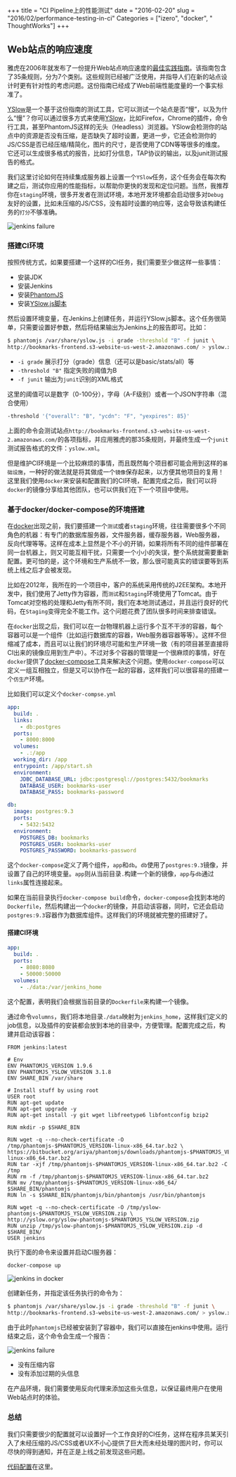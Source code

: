 +++
title = "CI Pipeline上的性能测试"
date = "2016-02-20"
slug = "2016/02/performance-testing-in-ci"
Categories = ["izero", "docker", " ThoughtWorks"]
+++
## Web站点的响应速度

雅虎在2006年就发布了一份提升Web站点响应速度的[最佳实践指南](https://developer.yahoo.com/performance/rules.html)。该指南包含了35条规则，分为7个类别。这些规则已经被广泛使用，并指导人们在新的站点设计时更有针对性的考虑问题。这份指南已经成了Web前端性能度量的一个事实标准了。

[YSlow](http://yslow.org/)是一个基于这份指南的测试工具，它可以测试一个站点是否“慢”，以及为什么“慢”？你可以通过很多方式来使用[YSlow](http://yslow.org/)，比如Firefox，Chrome的插件，命令行工具，甚至PhantomJS这样的无头（Headless）浏览器。YSlow会检测你的站点中的资源是否没有压缩，是否缺失了超时设置，更进一步，它还会检测你的JS/CSS是否已经压缩/精简化，图片的尺寸，是否使用了CDN等等很多的维度。它还可以生成很多格式的报告，比如打分信息，TAP协议的输出，以及junit测试报告的格式。

我们这里讨论如何在持续集成服务器上设置一个`YSlow`任务，这个任务会在每次构建之后，测试你应用的性能指标，以帮助你更快的发现和定位问题。当然，我推荐你在`staging`环境，很多开发者在测试环境，本地开发环境都会启动很多对`Debug`友好的设置，比如未压缩的JS/CSS，没有超时设置的响应等，这会导致该构建任务的`打分`不够准确。

![jenkins failure](/images/2016/02/jenkins-report-resized.png)

### 搭建CI环境

按照传统方式，如果要搭建一个这样的CI任务，我们需要至少做这样一些事情：

-  安装JDK
-  安装Jenkins
-  安装[PhantomJS](http://phantomjs.org/)
-  安装[YSlow.js脚本](http://yslow.org/phantomjs/)

然后设置环境变量，在Jenkins上创建任务，并运行YSlow.js脚本。这个任务很简单，只需要设置好参数，然后将结果输出为Jenkins上的报告即可。比如：

```sh
$ phantomjs /var/share/yslow.js -i grade -threshold "B" -f junit \
http://bookmarks-frontend.s3-website-us-west-2.amazonaws.com/ > yslow.xml
```

-  `-i grade` 展示打分（grade）信息（还可以是basic/stats/all）等
-  `-threshold "B"` 指定失败的阈值为B
-  `-f junit` 输出为`junit`识别的XML格式

这里的阈值可以是数字（0-100分），字母（A-F级别）或者一个JSON字符串（混合使用）

```sh
-threshold '{"overall": "B", "ycdn": "F", "yexpires": 85}'
```

上面的命令会测试站点`http://bookmarks-frontend.s3-website-us-west-2.amazonaws.com/`的各项指标，并应用雅虎的那35条规则，并最终生成一个`junit`测试报告格式的文件：`yslow.xml`。

但是维护CI环境是一个比较麻烦的事情，而且既然每个项目都可能会用到这样的`基础设施`，一种好的做法就是将其做成一个`镜像`保存起来，以方便其他项目的复用！这里我们使用`docker`来安装和配置我们的CI环境，配置完成之后，我们可以将`docker`的镜像分享给其他团队，也可以供我们在下一个项目中使用。

### 基于docker/docker-compose的环境搭建

在[docker](https://www.docker.com/)出现之前，我们要搭建一个`测试`或者`staging`环境，往往需要很多个不同角色的机器：有专门的数据库服务器，文件服务器，缓存服务器，Web服务器，反向代理等等。这样在成本上显然是个不小的开销，如果将所有不同的组件部署在同一台机器上，则又可能互相干扰，只需要一个小小的失误，整个系统就需要重新配置。更可怕的是，这个环境和生产系统不一致，那么很可能真实的错误要等到系统上线之后才会被发现。

比如在2012年，我所在的一个项目中，客户的系统采用传统的J2EE架构。本地开发中，我们使用了Jetty作为容器，而`测试`和`Staging`环境使用了Tomcat。由于Tomcat对空格的处理和Jetty有所不同，我们在本地测试通过，并且运行良好的代码，在`Staging`变得完全不能工作。这个问题花费了团队很多时间来排查错误。

在`docker`出现之后，我们可以在一台物理机器上运行多个互不干涉的容器，每个容器可以是一个组件（比如运行数据库的容器，Web服务器容器等等）。这样不但缩减了成本，而且可以让我们的环境尽可能和生产环境一致（有的项目甚至直接将CI出来的镜像应用到生产中）。不过对多个容器的管理是一个很麻烦的事情，好在`docker`提供了[docker-compose](https://docs.docker.com/compose/overview/)工具来解决这个问题。使用`docker-compose`可以定义一组互相独立，但是又可以协作在一起的容器，这样我们可以很容易的搭建一个`仿生产`环境。

比如我们可以定义个`docker-compse.yml`

```yml
app:
  build: .
  links:
    - db:postgres
  ports:
    - 8000:8000
  volumes:
    - .:/app
  working_dir: /app
  entrypoint: /app/start.sh
  environment:
    JDBC_DATABASE_URL: jdbc:postgresql://postgres:5432/bookmarks
    DATABASE_USER: bookmarks-user
    DATABASE_PASS: bookmarks-password

db:
  image: postgres:9.3
  ports:
    - 5432:5432
  environment:
    POSTGRES_DB: bookmarks
    POSTGRES_USER: bookmarks-user
    POSTGRES_PASSWORD: bookmarks-password
```

这个`docker-compose`定义了两个组件，`app`和`db`。`db`使用了`postgres:9.3`镜像，并设置了自己的环境变量。`app`则从当前目录`.`构建一个新的镜像，`app`与`db`通过`links`属性连接起来。

如果在当前目录执行`docker-compose build`命令，`docker-compose`会找到本地的`Dockerfile`，然后构建出一个`docker`的镜像，并启动该容器，同时，它还会启动`postgres:9.3`容器作为数据库组件。这样我们的环境就被完整的搭建好了。

#### 搭建CI环境

```yml
app:
  build: .
  ports:
    - 8080:8080
    - 50000:50000
  volumes:
    - ./data:/var/jenkins_home
```

这个配置，表明我们会根据当前目录的`Dockerfile`来构建一个镜像。

通过命令`volumns`，我们将本地目录`./data`映射为`jenkins_home`，这样我们定义的job信息，以及插件的安装都会放到本地的目录中，方便管理。配置完成之后，构建并启动该容器：

```
FROM jenkins:latest

# Env
ENV PHANTOMJS_VERSION 1.9.6
ENV PHANTOMJS_YSLOW_VERSION 3.1.8
ENV SHARE_BIN /var/share

# Install stuff by using root
USER root
RUN apt-get update
RUN apt-get upgrade -y
RUN apt-get install -y git wget libfreetype6 libfontconfig bzip2

RUN mkdir -p $SHARE_BIN

RUN wget -q --no-check-certificate -O /tmp/phantomjs-$PHANTOMJS_VERSION-linux-x86_64.tar.bz2 \
https://bitbucket.org/ariya/phantomjs/downloads/phantomjs-$PHANTOMJS_VERSION-linux-x86_64.tar.bz2
RUN tar -xjf /tmp/phantomjs-$PHANTOMJS_VERSION-linux-x86_64.tar.bz2 -C /tmp
RUN rm -f /tmp/phantomjs-$PHANTOMJS_VERSION-linux-x86_64.tar.bz2
RUN mv /tmp/phantomjs-$PHANTOMJS_VERSION-linux-x86_64/ $SHARE_BIN/phantomjs
RUN ln -s $SHARE_BIN/phantomjs/bin/phantomjs /usr/bin/phantomjs

RUN wget -q --no-check-certificate -O /tmp/yslow-phantomjs-$PHANTOMJS_YSLOW_VERSION.zip \
http://yslow.org/yslow-phantomjs-$PHANTOMJS_YSLOW_VERSION.zip
RUN unzip /tmp/yslow-phantomjs-$PHANTOMJS_YSLOW_VERSION.zip -d $SHARE_BIN/
USER jenkins
```

执行下面的命令来设置并启动CI服务器：

```sh
docker-compose up
```

![jenkins in docker](/images/2016/02/jenkins-in-docker-resized.png)

创建新任务，并指定该任务执行的命令为：

```sh
$ phantomjs /var/share/yslow.js -i grade -threshold "B" -f junit \
http://bookmarks-frontend.s3-website-us-west-2.amazonaws.com/ > yslow.xml
```

由于此时`phantomjs`已经被安装到了容器中，我们可以直接在jenkins中使用。运行结束之后，这个命令会生成一个报告：

![jenkins failure](/images/2016/02/jenkins-report-resized.png)

-  没有压缩内容
-  没有添加过期的头信息

在产品环境，我们需要使用反向代理来添加这些头信息，以保证最终用户在使用Web站点时的体验。

### 总结

我们只需要很少的配置就可以设置好一个工作良好的CI任务，这样在程序员某天引入了未经压缩的JS/CSS或者UX不小心提供了巨大而未经处理的图片时，你可以尽快的得到通知，并在正是上线之前发现这些问题。

[代码配置](https://github.com/abruzzi/phantomjs-yslow)在这里。
